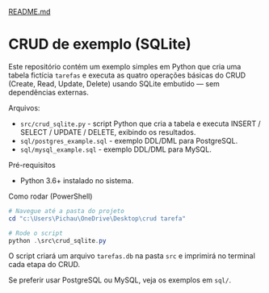 [README.md](https://github.com/user-attachments/files/22932361/README.md)
# CRUD de exemplo (SQLite)

Este repositório contém um exemplo simples em Python que cria uma tabela fictícia `tarefas` e executa as quatro operações básicas do CRUD (Create, Read, Update, Delete) usando SQLite embutido — sem dependências externas.

Arquivos:
- `src/crud_sqlite.py` - script Python que cria a tabela e executa INSERT / SELECT / UPDATE / DELETE, exibindo os resultados.
- `sql/postgres_example.sql` - exemplo DDL/DML para PostgreSQL.
- `sql/mysql_example.sql` - exemplo DDL/DML para MySQL.

Pré-requisitos
- Python 3.6+ instalado no sistema.

Como rodar (PowerShell)

```powershell
# Navegue até a pasta do projeto
cd "c:\Users\Pichau\OneDrive\Desktop\crud tarefa"

# Rode o script
python .\src\crud_sqlite.py
```

O script criará um arquivo `tarefas.db` na pasta `src` e imprimirá no terminal cada etapa do CRUD.

Se preferir usar PostgreSQL ou MySQL, veja os exemplos em `sql/`.
